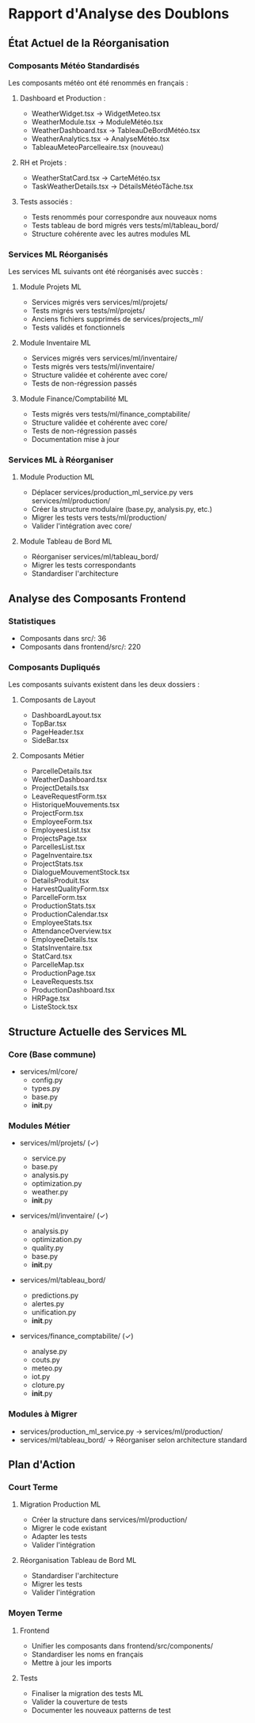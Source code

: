 # Rapport d'Analyse des Doublons

## État Actuel de la Réorganisation

### Composants Météo Standardisés

Les composants météo ont été renommés en français :

1. Dashboard et Production :
   - WeatherWidget.tsx → WidgetMeteo.tsx
   - WeatherModule.tsx → ModuleMétéo.tsx
   - WeatherDashboard.tsx → TableauDeBordMétéo.tsx
   - WeatherAnalytics.tsx → AnalyseMétéo.tsx
   - TableauMeteoParcelleaire.tsx (nouveau)

2. RH et Projets :
   - WeatherStatCard.tsx → CarteMétéo.tsx
   - TaskWeatherDetails.tsx → DétailsMétéoTâche.tsx

3. Tests associés :
   - Tests renommés pour correspondre aux nouveaux noms
   - Tests tableau de bord migrés vers tests/ml/tableau_bord/
   - Structure cohérente avec les autres modules ML

### Services ML Réorganisés

Les services ML suivants ont été réorganisés avec succès :

1. Module Projets ML
   - Services migrés vers services/ml/projets/
   - Tests migrés vers tests/ml/projets/
   - Anciens fichiers supprimés de services/projects_ml/
   - Tests validés et fonctionnels

2. Module Inventaire ML
   - Services migrés vers services/ml/inventaire/
   - Tests migrés vers tests/ml/inventaire/
   - Structure validée et cohérente avec core/
   - Tests de non-régression passés

3. Module Finance/Comptabilité ML
   - Tests migrés vers tests/ml/finance_comptabilite/
   - Structure validée et cohérente avec core/
   - Tests de non-régression passés
   - Documentation mise à jour

### Services ML à Réorganiser

1. Module Production ML
   - Déplacer services/production_ml_service.py vers services/ml/production/
   - Créer la structure modulaire (base.py, analysis.py, etc.)
   - Migrer les tests vers tests/ml/production/
   - Valider l'intégration avec core/

2. Module Tableau de Bord ML
   - Réorganiser services/ml/tableau_bord/
   - Migrer les tests correspondants
   - Standardiser l'architecture

## Analyse des Composants Frontend

### Statistiques
- Composants dans src/: 36
- Composants dans frontend/src/: 220

### Composants Dupliqués

Les composants suivants existent dans les deux dossiers :

1. Composants de Layout
   - DashboardLayout.tsx
   - TopBar.tsx
   - PageHeader.tsx
   - SideBar.tsx

2. Composants Métier
   - ParcelleDetails.tsx
   - WeatherDashboard.tsx
   - ProjectDetails.tsx
   - LeaveRequestForm.tsx
   - HistoriqueMouvements.tsx
   - ProjectForm.tsx
   - EmployeeForm.tsx
   - EmployeesList.tsx
   - ProjectsPage.tsx
   - ParcellesList.tsx
   - PageInventaire.tsx
   - ProjectStats.tsx
   - DialogueMouvementStock.tsx
   - DetailsProduit.tsx
   - HarvestQualityForm.tsx
   - ParcelleForm.tsx
   - ProductionStats.tsx
   - ProductionCalendar.tsx
   - EmployeeStats.tsx
   - AttendanceOverview.tsx
   - EmployeeDetails.tsx
   - StatsInventaire.tsx
   - StatCard.tsx
   - ParcelleMap.tsx
   - ProductionPage.tsx
   - LeaveRequests.tsx
   - ProductionDashboard.tsx
   - HRPage.tsx
   - ListeStock.tsx

## Structure Actuelle des Services ML

### Core (Base commune)
- services/ml/core/
  - config.py
  - types.py
  - base.py
  - __init__.py

### Modules Métier
- services/ml/projets/ (✓)
  - service.py
  - base.py
  - analysis.py
  - optimization.py
  - weather.py
  - __init__.py

- services/ml/inventaire/ (✓)
  - analysis.py
  - optimization.py
  - quality.py
  - base.py
  - __init__.py

- services/ml/tableau_bord/
  - predictions.py
  - alertes.py
  - unification.py
  - __init__.py

- services/finance_comptabilite/ (✓)
  - analyse.py
  - couts.py
  - meteo.py
  - iot.py
  - cloture.py
  - __init__.py

### Modules à Migrer
- services/production_ml_service.py → services/ml/production/
- services/ml/tableau_bord/ → Réorganiser selon architecture standard

## Plan d'Action

### Court Terme
1. Migration Production ML
   - Créer la structure dans services/ml/production/
   - Migrer le code existant
   - Adapter les tests
   - Valider l'intégration

2. Réorganisation Tableau de Bord ML
   - Standardiser l'architecture
   - Migrer les tests
   - Valider l'intégration

### Moyen Terme
1. Frontend
   - Unifier les composants dans frontend/src/components/
   - Standardiser les noms en français
   - Mettre à jour les imports

2. Tests
   - Finaliser la migration des tests ML
   - Valider la couverture de tests
   - Documenter les nouveaux patterns de test
